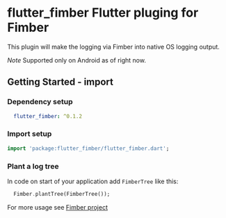 # flutter_fimber Flutter pluging for Fimber

This plugin will make the logging via Fimber into native OS logging output.

*Note* 
Supported only on Android as of right now.


## Getting Started - import 

### Dependency setup
```yaml
  flutter_fimber: ^0.1.2
```
### Import setup
```dart
import 'package:flutter_fimber/flutter_fimber.dart';
```
### Plant a log tree

In code on start of your application add `FimberTree` like this:
```dart
  Fimber.plantTree(FimberTree());
``` 

For more usage see [Fimber project](https://pub.dartlang.org/packages/fimber)
